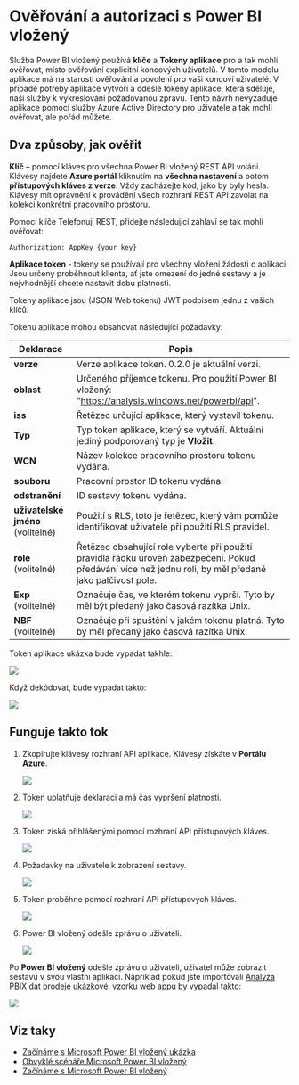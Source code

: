 <properties
   pageTitle="Ověřování a autorizace s Power BI vložený"
   description="Ověřování a autorizace s Power BI vložený"
   services="power-bi-embedded"
   documentationCenter=""
   authors="guyinacube"
   manager="erikre"
   editor=""
   tags=""/>
<tags
   ms.service="power-bi-embedded"
   ms.devlang="NA"
   ms.topic="article"
   ms.tgt_pltfrm="NA"
   ms.workload="powerbi"
   ms.date="10/04/2016"
   ms.author="asaxton"/>

# <a name="authenticating-and-authorizing-with-power-bi-embedded"></a>Ověřování a autorizaci s Power BI vložený

Služba Power BI vložený používá **klíče** a **Tokeny aplikace** pro a tak mohli ověřovat, místo ověřování explicitní koncových uživatelů. V tomto modelu aplikace má na starosti ověřování a povolení pro vaši koncoví uživatelé. V případě potřeby aplikace vytvoří a odešle tokeny aplikace, která sděluje, naší služby k vykreslování požadovanou zprávu. Tento návrh nevyžaduje aplikace pomocí služby Azure Active Directory pro uživatele a tak mohli ověřovat, ale pořád můžete.

## <a name="two-ways-to-authenticate"></a>Dva způsoby, jak ověřit

**Klíč** – pomocí kláves pro všechna Power BI vložený REST API volání. Klávesy najdete **Azure portál** kliknutím na **všechna nastavení** a potom **přístupových kláves z verze**. Vždy zacházejte kód, jako by byly hesla. Klávesy mít oprávnění k provádění všech rozhraní REST API zavolat na kolekci konkrétní pracovního prostoru.

Pomocí klíče Telefonuji REST, přidejte následující záhlaví se tak mohli ověřovat:            

    Authorization: AppKey {your key}

**Aplikace token** - tokeny se používají pro všechny vložení žádosti o aplikaci. Jsou určeny proběhnout klienta, ať jste omezení do jedné sestavy a je nejvhodnější chcete nastavit dobu platnosti.

Tokeny aplikace jsou (JSON Web tokenu) JWT podpisem jednu z vašich klíčů.

Tokenu aplikace mohou obsahovat následující požadavky:

| Deklarace      | Popis        |
|--------------|------------|
| **verze**      | Verze aplikace token. 0.2.0 je aktuální verzi.       |
| **oblast**      | Určeného příjemce tokenu. Pro použití Power BI vložený: "https://analysis.windows.net/powerbi/api".  |
| **iss**      |  Řetězec určující aplikace, který vystavil tokenu.    |
| **Typ**     | Typ token aplikace, který se vytváří. Aktuální jediný podporovaný typ je **Vložit**.   |
| **WCN**      | Název kolekce pracovního prostoru tokenu vydána.  |
| **souboru**      | Pracovní prostor ID tokenu vydána.  |
| **odstranění**      | ID sestavy tokenu vydána.     |
| **uživatelské jméno** (volitelné) |  Použití s RLS, toto je řetězec, který vám pomůže identifikovat uživatele při použití RLS pravidel. |
| **role** (volitelné)   |   Řetězec obsahující role vyberte při použití pravidla řádku úroveň zabezpečení. Pokud předávání více než jednu roli, by měl předané jako palčivost pole.    |
| **Exp** (volitelné)    |   Označuje čas, ve kterém tokenu vyprší. Tyto by měl být předaný jako časová razítka Unix.   |
| **NBF** (volitelné)    |   Označuje při spuštění v jakém tokenu platná. Tyto by měl předaný jako časová razítka Unix.   |

Token aplikace ukázka bude vypadat takhle:

![](media\power-bi-embedded-app-token-flow\power-bi-embedded-app-token-flow-sample-coded.png)


Když dekódovat, bude vypadat takto:

![](media\power-bi-embedded-app-token-flow\power-bi-embedded-app-token-flow-sample-decoded.png)


## <a name="heres-how-the-flow-works"></a>Funguje takto tok

1. Zkopírujte klávesy rozhraní API aplikace. Klávesy získáte v **Portálu Azure**.

    ![](media\powerbi-embedded-get-started-sample\azure-portal.png)

2. Token uplatňuje deklaraci a má čas vypršení platnosti.

    ![](media\powerbi-embedded-get-started-sample\power-bi-embedded-token-2.png)

3. Token získá přihlášenými pomocí rozhraní API přístupových kláves.

    ![](media\powerbi-embedded-get-started-sample\power-bi-embedded-token-3.png)

4. Požadavky na uživatele k zobrazení sestavy.

    ![](media\powerbi-embedded-get-started-sample\power-bi-embedded-token-4.png)

5.  Token proběhne pomocí rozhraní API přístupových kláves.

    ![](media\powerbi-embedded-get-started-sample\power-bi-embedded-token-5.png)

6.  Power BI vložený odešle zprávu o uživateli.

    ![](media\powerbi-embedded-get-started-sample\power-bi-embedded-token-6.png)

Po **Power BI vložený** odešle zprávu o uživateli, uživatel může zobrazit sestavu v svou vlastní aplikaci. Například pokud jste importovali [Analýza PBIX dat prodeje ukázkové](http://download.microsoft.com/download/1/4/E/14EDED28-6C58-4055-A65C-23B4DA81C4DE/Analyzing_Sales_Data.pbix), vzorku web appu by vypadal takto:

![](media\powerbi-embedded-get-started-sample\sample-web-app.png)

## <a name="see-also"></a>Viz taky
- [Začínáme s Microsoft Power BI vložený ukázka](power-bi-embedded-get-started-sample.md)
- [Obvyklé scénáře Microsoft Power BI vložený](power-bi-embedded-scenarios.md)
- [Začínáme s Microsoft Power BI vložený](power-bi-embedded-get-started.md)
